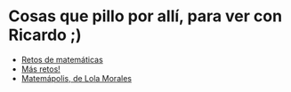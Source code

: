 # Cosas que pillo por allí, para ver con Ricardo ;)

* [Retos de matemáticas](https://www.resourceaholic.com/)
* [Más retos!](https://mathsproblemsolving.wordpress.com/primary/)
* [Matemápolis, de Lola Morales](https://www.behance.net/gallery/150565247/Matemapolis)
